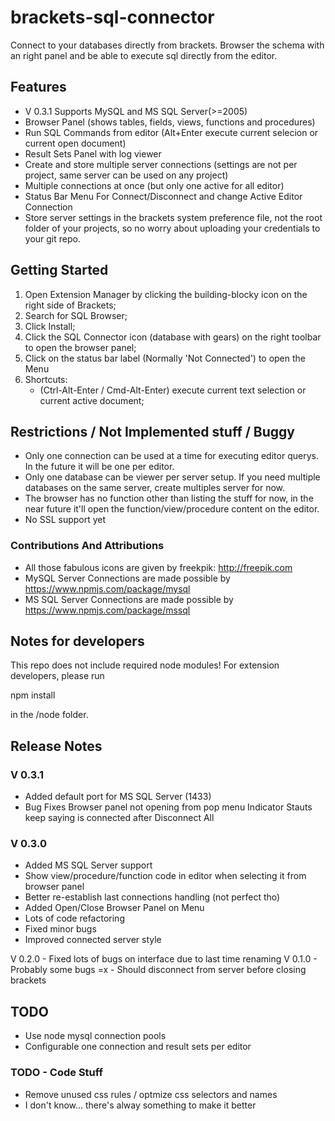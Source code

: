 brackets-sql-connector
====================

Connect to your databases directly from brackets. Browser the schema with an right panel and be able to execute sql directly from the editor.

## Features ##

* V 0.3.1 Supports MySQL and MS SQL Server(>=2005)
* Browser Panel (shows tables, fields, views, functions and procedures)
* Run SQL Commands from editor (Alt+Enter execute current selecion or current open document)
* Result Sets Panel with log viewer
* Create and store multiple server connections (settings are not per project, same server can be used on any project)
* Multiple connections at once (but only one active for all editor)
* Status Bar Menu For Connect/Disconnect and change Active Editor Connection
* Store server settings in the brackets system preference file, not the root folder of your projects, so no worry about uploading your credentials to your git repo.

## Getting Started ##

1. Open Extension Manager by clicking the building-blocky icon on the right side of Brackets;
2. Search for SQL Browser;
3. Click Install;
4. Click the SQL Connector icon (database with gears) on the right toolbar to open the browser panel;
5. Click on the status bar label (Normally 'Not Connected') to open the Menu 
8. Shortcuts: 
    * (Ctrl-Alt-Enter / Cmd-Alt-Enter) execute current text selection or current active document;
    
## Restrictions / Not Implemented stuff / Buggy ##
	
* Only one connection can be used at a time for executing editor querys. In the future it will be one per editor.
* Only one database can be viewer per server setup. If you need multiple databases on the same server, create multiples server for now.
* The browser has no function other than listing the stuff for now, in the near future it'll open the function/view/procedure content on the editor.
* No SSL support yet

### Contributions And Attributions ###

* All those fabulous icons are given by freekpik: http://freepik.com
* MySQL Server Connections are made possible by https://www.npmjs.com/package/mysql
* MS SQL Server Connections are made possible by https://www.npmjs.com/package/mssql

## Notes for developers ##

This repo does not include required node modules! For extension developers, please run 

npm install

in the /node folder.

## Release Notes ##

### V 0.3.1 ###
* Added default port for MS SQL Server (1433)
* Bug Fixes
Browser panel not opening from pop menu
Indicator Stauts keep saying is connected after Disconnect All

### V 0.3.0 ###
* Added MS SQL Server support
* Show view/procedure/function code in editor when selecting it from browser panel
* Better re-establish last connections handling (not perfect tho)
* Added Open/Close Browser Panel on Menu
* Lots of code refactoring
* Fixed minor bugs
* Improved connected server style

V 0.2.0 - Fixed lots of bugs on interface due to last time renaming
V 0.1.0 - Probably some bugs =x - Should disconnect from server before closing brackets

## TODO ##

* Use node mysql connection pools
* Configurable one connection and result sets per editor


### TODO - Code Stuff ###

* Remove unused css rules / optmize css selectors and names
* I don't know... there's alway something to make it better
